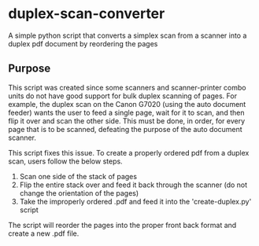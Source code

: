 # duplex-scan-converter
A simple python script that converts a simplex scan from a scanner into a duplex pdf document by reordering the pages

## Purpose
This script was created since some scanners and scanner-printer combo units do not 
have good support for bulk duplex scanning of pages. For example, the duplex scan on the 
Canon G7020 (using the auto document feeder) wants the user to feed a single page, wait for it to scan, and then flip it over and scan the other side. This must be done, in order, for every page that is to be scanned, defeating
the purpose of the auto document scanner. 

This script fixes this issue. To create a properly ordered pdf from a duplex scan, users follow the below steps.
1. Scan one side of the stack of pages
2. Flip the entire stack over and feed it back through the scanner (do not change the orientation of the pages)
3. Take the improperly ordered .pdf and feed it into the 'create-duplex.py' script

The script will reorder the pages into the proper front back format and create a new .pdf file.

